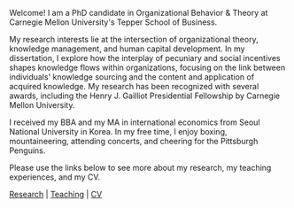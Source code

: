 Welcome! I am a PhD candidate in Organizational Behavior & Theory at Carnegie Mellon University's Tepper School of Business.

My research interests lie at the intersection of organizational theory, knowledge management, and human capital development. In my dissertation, I explore how the interplay of pecuniary and social incentives shapes knowledge flows within organizations, focusing on the link between individuals' knowledge sourcing and the content and application of acquired knowledge. My research has been recognized with several awards, including the Henry J. Gailliot Presidential Fellowship by Carnegie Mellon University.

I received my BBA and my MA in international economics from Seoul National University in Korea. In my free time, I enjoy boxing, mountaineering, attending concerts, and cheering for the Pittsburgh Penguins.

Please use the links below to see more about my research, my teaching experiences, and my CV.

[Research](./research.html) | [Teaching](./teaching.html) | [CV](./CV.html)  
